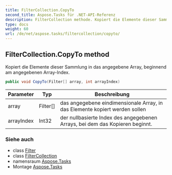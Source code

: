 ```yaml
---
title: FilterCollection.CopyTo
second_title: Aspose.Tasks für .NET-API-Referenz
description: FilterCollection methode. Kopiert die Elemente dieser Sammlung in das angegebene Array beginnend am angegebenen ArrayIndex.
type: docs
weight: 60
url: /de/net/aspose.tasks/filtercollection/copyto/
---
```

## FilterCollection.CopyTo method

Kopiert die Elemente dieser Sammlung in das angegebene Array, beginnend am angegebenen Array-Index.

```csharp
public void CopyTo(Filter[] array, int arrayIndex)
```

| Parameter | Typ | Beschreibung |
| --- | --- | --- |
| array | Filter[] | das angegebene eindimensionale Array, in das Elemente kopiert werden sollen |
| arrayIndex | Int32 | der nullbasierte Index des angegebenen Arrays, bei dem das Kopieren beginnt. |

### Siehe auch

* class [Filter](../../filter/)
* class [FilterCollection](../)
* namensraum [Aspose.Tasks](../../filtercollection/)
* Montage [Aspose.Tasks](../../../)


